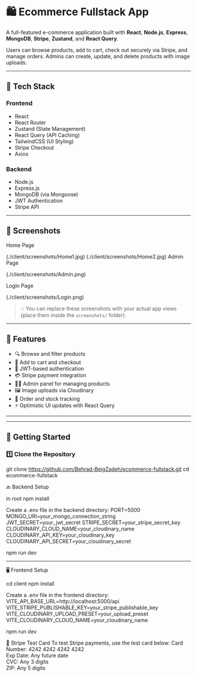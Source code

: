 # 🛍️ Ecommerce Fullstack App

A full-featured e-commerce application built with **React**, **Node.js**, **Express**, **MongoDB**, **Stripe**, **Zustand**, and **React Query**.

Users can browse products, add to cart, check out securely via Stripe, and manage orders. Admins can create, update, and delete products with image uploads.

---

## 🔧 Tech Stack

### Frontend
- React
- React Router
- Zustand (State Management)
- React Query (API Caching)
- TailwindCSS (UI Styling)
- Stripe Checkout
- Axios

### Backend
- Node.js
- Express.js
- MongoDB (via Mongoose)
- JWT Authentication
- Stripe API


---

## 📸 Screenshots

Home Page 

(./client/screenshots/Home1.jpg) (./client/screenshots/Home2.jpg) 
Admin Page

(./client/screenshots/Admin.png) 

Login Page

(./client/screenshots/Login.png)

> 💡 You can replace these screenshots with your actual app views (place them inside the `screenshots/` folder).

---

## 🚀 Features

- 🔍 Browse and filter products
- 🛒 Add to cart and checkout
- 👤 JWT-based authentication
- 💳 Stripe payment integration
- 🧑‍💼 Admin panel for managing products
- 🖼️ Image uploads via Cloudinary
- 🧾 Order and stock tracking
- ⚡ Optimistic UI updates with React Query

---

---

## 🚀 Getting Started

### 1️⃣ Clone the Repository

git clone https://github.com/Behrad-BeigZadeh/ecommerce-fullstack.git
cd ecommerce-fullstack

🔙 Backend Setup

in root
npm install

Create a .env file in the backend directory:
PORT=5000
MONGO_URI=your_mongo_connection_string
JWT_SECRET=your_jwt_secret
STRIPE_SECRET=your_stripe_secret_key
CLOUDINARY_CLOUD_NAME=your_cloudinary_name
CLOUDINARY_API_KEY=your_cloudinary_key
CLOUDINARY_API_SECRET=your_cloudinary_secret

npm run dev

---

🖥️ Frontend Setup

cd client
npm install

Create a .env file in the frontend directory:
VITE_API_BASE_URL=http://localhost:5000/api
VITE_STRIPE_PUBLISHABLE_KEY=your_stripe_publishable_key
VITE_CLOUDINARY_UPLOAD_PRESET=your_upload_preset
VITE_CLOUDINARY_CLOUD_NAME=your_cloudinary_name

npm run dev


🧪 Stripe Test Card
To test Stripe payments, use the test card below:
Card Number: 4242 4242 4242 4242  
Exp Date: Any future date  
CVC: Any 3 digits  
ZIP: Any 5 digits  





